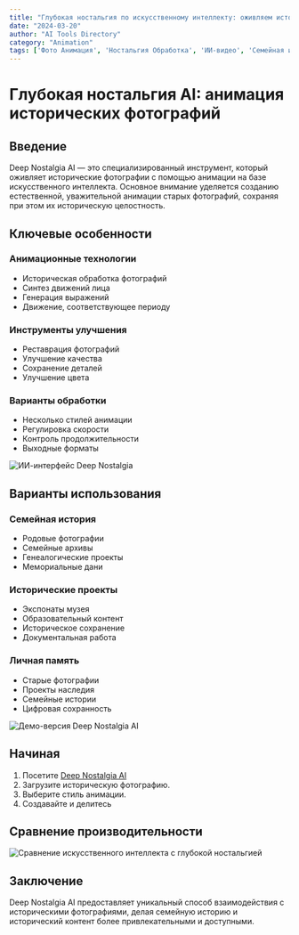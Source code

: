 ```yaml
---
title: "Глубокая ностальгия по искусственному интеллекту: оживляем исторические фотографии"
date: "2024-03-20"
author: "AI Tools Directory"
category: "Animation"
tags: ['Фото Анимация', 'Ностальгия Обработка', 'ИИ-видео', 'Семейная история']
---
```

# Глубокая ностальгия AI: анимация исторических фотографий

## Введение

Deep Nostalgia AI — это специализированный инструмент, который оживляет исторические фотографии с помощью анимации на базе искусственного интеллекта. Основное внимание уделяется созданию естественной, уважительной анимации старых фотографий, сохраняя при этом их историческую целостность.

## Ключевые особенности

### Анимационные технологии
- Историческая обработка фотографий
- Синтез движений лица
- Генерация выражений
- Движение, соответствующее периоду

### Инструменты улучшения
- Реставрация фотографий
- Улучшение качества
- Сохранение деталей
- Улучшение цвета

### Варианты обработки
- Несколько стилей анимации
- Регулировка скорости
- Контроль продолжительности
- Выходные форматы

![ИИ-интерфейс Deep Nostalgia](/imgs/deep-nostalgia-ai/interface.jpg)

## Варианты использования

### Семейная история
- Родовые фотографии
- Семейные архивы
- Генеалогические проекты
- Мемориальные дани

### Исторические проекты
- Экспонаты музея
- Образовательный контент
- Историческое сохранение
- Документальная работа

### Личная память
- Старые фотографии
- Проекты наследия
- Семейные истории
- Цифровая сохранность

![Демо-версия Deep Nostalgia AI](/imgs/deep-nostalgia-ai/demo.jpg)

## Начиная

1. Посетите [Deep Nostalgia AI](https://deep-nostalgia-ai.com)
2. Загрузите историческую фотографию.
3. Выберите стиль анимации.
4. Создавайте и делитесь

## Сравнение производительности

![Сравнение искусственного интеллекта с глубокой ностальгией](/imgs/deep-nostalgia-ai/comparison.jpg)

## Заключение

Deep Nostalgia AI предоставляет уникальный способ взаимодействия с историческими фотографиями, делая семейную историю и исторический контент более привлекательными и доступными.